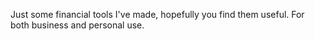 Just some financial tools I've made,  hopefully you find them useful. 
For both business and personal use.

